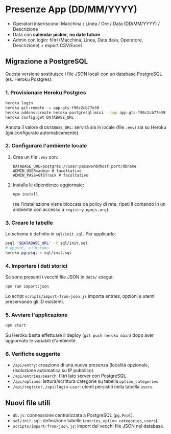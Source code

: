 # Presenze App (DD/MM/YYYY)

- Operatori inseriscono: Macchina / Linea / Ore / Data (DD/MM/YYYY) / Descrizione
- Data con **calendar picker**, **no date future**
- Admin con login: filtri (Macchina, Linea, Data da/a, Operatore, Descrizione) + export CSV/Excel

## Migrazione a PostgreSQL

Questa versione sostituisce i file JSON locali con un database PostgreSQL (es. Heroku Postgres).

### 1. Provisionare Heroku Postgres

```bash
heroku login
heroku git:remote -a app-gts-f90c2cb77e39
heroku addons:create heroku-postgresql:mini --app app-gts-f90c2cb77e39
heroku config:get DATABASE_URL
```

Annota il valore di `DATABASE_URL`: servirà sia in locale (file `.env`) sia su Heroku (già configurato automaticamente).

### 2. Configurare l'ambiente locale

1. Crea un file `.env` con:
   ```env
   DATABASE_URL=postgres://user:password@host:port/dbname
   ADMIN_USER=admin # facoltativo
   ADMIN_PASS=GTSTrack # facoltativo
   ```
2. Installa le dipendenze aggiornate:
   ```bash
   npm install
   ```
   (se l'installazione viene bloccata da policy di rete, ripeti il comando in un ambiente con accesso a `registry.npmjs.org`).

### 3. Creare le tabelle

Lo schema è definito in `sql/init.sql`. Per applicarlo:

```bash
psql "$DATABASE_URL" -f sql/init.sql
# oppure, su Heroku
heroku pg:psql < sql/init.sql
```

### 4. Importare i dati storici

Se sono presenti i vecchi file JSON in `data/` esegui:

```bash
npm run import:json
```

Lo script `scripts/import-from-json.js` importa entries, opzioni e utenti preservando gli ID esistenti.

### 5. Avviare l'applicazione

```bash
npm start
```

Su Heroku basta effettuare il deploy (`git push heroku main`) dopo aver aggiornato le variabili d'ambiente.

### 6. Verifiche suggerite

- `/api/entry`: creazione di una nuova presenza (località opzionale, risoluzione automatica su IP pubblico).
- `/api/entries/search`: filtri lato server con PostgreSQL.
- `/api/options`: lettura/scrittura categorie su tabella `option_categories`.
- `/api/register`, `/api/login-user`: utenti persistiti nella tabella `users`.

## Nuovi file utili

- `db.js`: connessione centralizzata a PostgreSQL (`pg.Pool`).
- `sql/init.sql`: definizione tabelle (`entries`, `option_categories`, `users`).
- `scripts/import-from-json.js`: import dei vecchi file JSON nel database.
